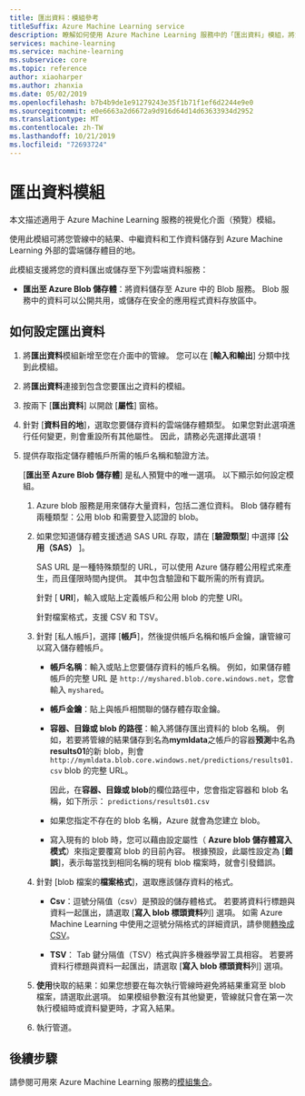 ```yaml
---
title: 匯出資料：模組參考
titleSuffix: Azure Machine Learning service
description: 瞭解如何使用 Azure Machine Learning 服務中的「匯出資料」模組，將您管線中的結果、中繼資料和工作資料儲存到 Azure Machine Learning 以外的雲端儲存體目的地。
services: machine-learning
ms.service: machine-learning
ms.subservice: core
ms.topic: reference
author: xiaoharper
ms.author: zhanxia
ms.date: 05/02/2019
ms.openlocfilehash: b7b4b9de1e91279243e35f1b71f1ef6d2244e9e0
ms.sourcegitcommit: e0e6663a2d6672a9d916d64d14d63633934d2952
ms.translationtype: MT
ms.contentlocale: zh-TW
ms.lasthandoff: 10/21/2019
ms.locfileid: "72693724"
---
```

# <a name="export-data-module"></a>匯出資料模組

本文描述適用于 Azure Machine Learning 服務的視覺化介面（預覽）模組。

使用此模組可將您管線中的結果、中繼資料和工作資料儲存到 Azure Machine Learning 外部的雲端儲存體目的地。

此模組支援將您的資料匯出或儲存至下列雲端資料服務：


- **匯出至 Azure Blob 儲存體**：將資料儲存至 Azure 中的 Blob 服務。 Blob 服務中的資料可以公開共用，或儲存在安全的應用程式資料存放區中。

  
## <a name="how-to-configure-export-data"></a>如何設定匯出資料

1. 將**匯出資料**模組新增至您在介面中的管線。 您可以在 [**輸入和輸出**] 分類中找到此模組。

2. 將**匯出資料**連接到包含您要匯出之資料的模組。

3. 按兩下 [**匯出資料**] 以開啟 [**屬性**] 窗格。

4. 針對 [**資料目的地**]，選取您要儲存資料的雲端儲存體類型。 如果您對此選項進行任何變更，則會重設所有其他屬性。 因此，請務必先選擇此選項！

5. 提供存取指定儲存體帳戶所需的帳戶名稱和驗證方法。

    [**匯出至 Azure Blob 儲存體**] 是私人預覽中的唯一選項。 以下顯示如何設定模組。
    1. Azure blob 服務是用來儲存大量資料，包括二進位資料。 Blob 儲存體有兩種類型：公用 blob 和需要登入認證的 blob。

    2. 如果您知道儲存體支援透過 SAS URL 存取，請在 [**驗證類型**] 中選擇 [**公用（SAS）** ]。

          SAS URL 是一種特殊類型的 URL，可以使用 Azure 儲存體公用程式來產生，而且僅限時間內提供。  其中包含驗證和下載所需的所有資訊。

        針對 [ **URI**]，輸入或貼上定義帳戶和公用 blob 的完整 URI。

        針對檔案格式，支援 CSV 和 TSV。

    3. 針對 [私人帳戶]，選擇 [**帳戶**]，然後提供帳戶名稱和帳戶金鑰，讓管線可以寫入儲存體帳戶。

         - **帳戶名稱**：輸入或貼上您要儲存資料的帳戶名稱。 例如，如果儲存體帳戶的完整 URL 是 `http://myshared.blob.core.windows.net`，您會輸入 `myshared`。

        - **帳戶金鑰**：貼上與帳戶相關聯的儲存體存取金鑰。

        -  **容器、目錄或 blob 的路徑**：輸入將儲存匯出資料的 blob 名稱。 例如，若要將管線的結果儲存到名為**mymldata**之帳戶的容器**預測**中名為**results01**的新 blob，則會 `http://mymldata.blob.core.windows.net/predictions/results01.csv` blob 的完整 URL。

            因此，在**容器、目錄或 blob**的欄位路徑中，您會指定容器和 blob 名稱，如下所示： `predictions/results01.csv`

        - 如果您指定不存在的 blob 名稱，Azure 就會為您建立 blob。

       -  寫入現有的 blob 時，您可以藉由設定屬性（ **Azure blob 儲存體寫入模式**）來指定要覆寫 blob 的目前內容。 根據預設，此屬性設定為 [**錯誤**]，表示每當找到相同名稱的現有 blob 檔案時，就會引發錯誤。


    4. 針對 [blob 檔案的**檔案格式**]，選取應該儲存資料的格式。

        - **Csv**：逗號分隔值（csv）是預設的儲存體格式。 若要將資料行標題與資料一起匯出，請選取 [**寫入 blob 標頭資料**列] 選項。  如需 Azure Machine Learning 中使用之逗號分隔格式的詳細資訊，請參閱[轉換成 CSV](./convert-to-csv.md)。

        - **TSV**： Tab 鍵分隔值（TSV）格式與許多機器學習工具相容。 若要將資料行標題與資料一起匯出，請選取 [**寫入 blob 標頭資料**列] 選項。  

 
    5. **使用**快取的結果：如果您想要在每次執行管線時避免將結果重寫至 blob 檔案，請選取此選項。 如果模組參數沒有其他變更，管線就只會在第一次執行模組時或資料變更時，才寫入結果。

    6. 執行管道。

## <a name="next-steps"></a>後續步驟

請參閱可用來 Azure Machine Learning 服務的[模組集合](module-reference.md)。 